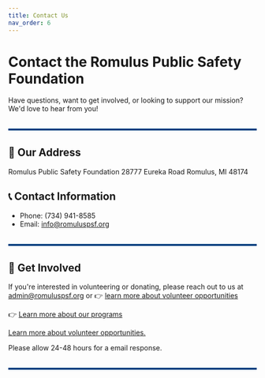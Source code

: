 ```yaml
---
title: Contact Us
nav_order: 6
---
```


# Contact the Romulus Public Safety Foundation

Have questions, want to get involved, or looking to support our mission? We'd love to hear from you!

<hr style="border: none; height: 4px; background-color: #004080; margin: 2rem 0;" />

## 📍 Our Address
Romulus Public Safety Foundation
28777 Eureka Road
Romulus, MI 48174

## 📞 Contact Information
- Phone: (734) 941-8585
- Email: info@romuluspsf.org

<hr style="border: none; height: 4px; background-color: #004080; margin: 2rem 0;" />

## 🤝 Get Involved
If you're interested in volunteering or donating, please reach out to us at admin@romuluspsf.org or 👉 [learn more about volunteer opportunities](/docs/Volunteer.md)

👉 [Learn more about our programs](/docs/Programs.md)

<a href="/docs/Volunteer.html">Learn more about volunteer opportunities.</a> 

Please allow 24-48 hours for a email response.

<hr style="border: none; height: 4px; background-color: #004080; margin: 2rem 0;" />
